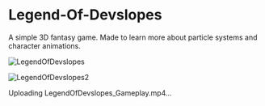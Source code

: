 # Legend-Of-Devslopes
A simple 3D fantasy game. Made to learn more about particle systems and character animations.

![LegendOfDevslopes](https://user-images.githubusercontent.com/61359680/133686652-0ede91d9-11e2-429f-8326-2f1140017eca.PNG)


![LegendOfDevslopes2](https://user-images.githubusercontent.com/61359680/133686668-e387d35f-ca06-4dba-9006-8dcd594dd951.PNG)


Uploading LegendOfDevslopes_Gameplay.mp4…
